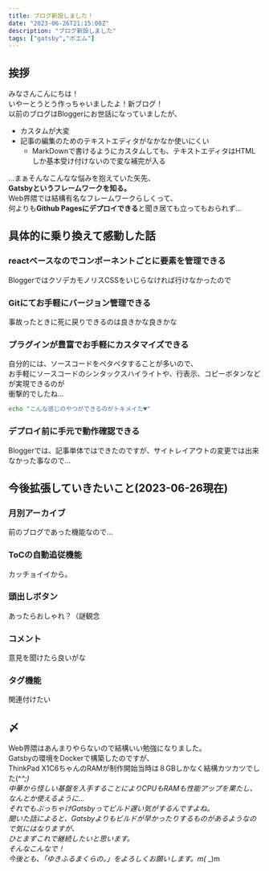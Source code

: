 ```yaml
---
title: ブログ新設しました！
date: "2023-06-26T21:15:00Z"
description: "ブログ新設しました"
tags: ["gatsby","ポエム"]
---
```

## 挨拶
みなさんこんにちは！   
いやーとうとう作っちゃいましたよ！新ブログ！   
以前のブログはBloggerにお世話になっていましたが、   
- カスタムが大変
- 記事の編集のためのテキストエディタがなかなか使いにくい
    - MarkDownで書けるようにカスタムしても、テキストエディタはHTMLしか基本受け付けないので変な補完が入る

...まぁそんなこんなな悩みを抱えていた矢先、   
**Gatsbyというフレームワークを知る。**   
Web界隈では結構有名なフレームワークらしくって、   
何よりも**Github Pagesにデプロイできる**と聞き居ても立ってもおられず...   

## 具体的に乗り換えて感動した話
### reactベースなのでコンポーネントごとに要素を管理できる
BloggerではクソデカモノリスCSSをいじらなければ行けなかったので
### Gitにてお手軽にバージョン管理できる
事故ったときに死に戻りできるのは良きかな良きかな
### プラグインが豊富でお手軽にカスタマイズできる
自分的には、ソースコードをペタペタすることが多いので、   
お手軽にソースコードのシンタックスハイライトや、行表示、コピーボタンなどが実現できるのが   
衝撃的でしたね...   
``` shell:title=胸キュン.sh
echo "こんな感じのやつができるのがトキメイた♥"
```
### デプロイ前に手元で動作確認できる
Bloggerでは、記事単体ではできたのですが、サイトレイアウトの変更では出来なかった事なので...

## 今後拡張していきたいこと(2023-06-26現在)
### 月別アーカイブ
前のブログであった機能なので...   
### ToCの自動追従機能
カッチョイイから。
### 頭出しボタン
あったらおしゃれ？（謎観念
### コメント
意見を聞けたら良いがな
### タグ機能
関連付けたい

## 〆
Web界隈はあんまりやらないので結構いい勉強になりました。   
Gatsbyの環境をDockerで構築したのですが、   
ThinkPad X1C6ちゃんのRAMが制作開始当時は８GBしかなく結構カツカツでした(^_^;)   
中華から怪しい基盤を入手することによりCPUもRAMも性能アップを果たし、なんとか使えるように...   
それでもぶっちゃけGatsbyってビルド遅い気がするんですよね。   
聞いた話によると、Gatsbyよりもビルドが早かったりするものがあるようなので気にはなりますが、   
ひとまずこれで継続したいと思います。   
そんなこんなで！   
今後とも、「ゆきふるまくらの。」をよろしくお願いします。m(_ _)m
